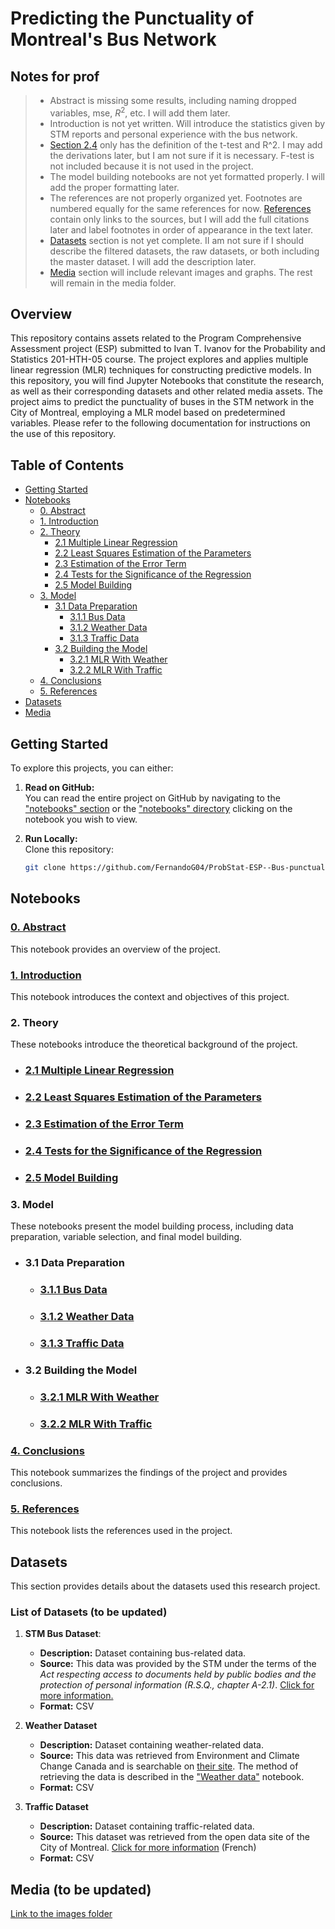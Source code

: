 # Predicting the Punctuality of Montreal's Bus Network

## Notes for prof

> - Abstract is missing some results, including naming dropped variables, mse, $R^2$, etc. I will add them later.  
> - Introduction is not yet written. Will introduce the statistics given by STM reports and personal experience with the bus network.  
> - [Section 2.4](/Notebooks/2_4_Significance.ipynb) only has the definition of the t-test and R^2. I may add the derivations later, but I am not sure if it is necessary. F-test is not included because it is not used in the project.  
> - The model building notebooks are not yet formatted properly. I will add the proper formatting later.  
> - The references are not properly organized yet. Footnotes are numbered equally for the same references for now.
[References](/Notebooks/5_References.ipynb) contain only links to the sources, but I will add the full citations later and label footnotes in order of appearance in the text later.
> - [Datasets](#datasets) section is not yet complete. II am not sure if I should describe the filtered datasets, the raw datasets, or both including the master dataset. I will add the description later.
> - [Media](#media) section will include relevant images and graphs. The rest will remain in the media folder.


## Overview

This repository contains assets related to the Program Comprehensive Assessment project (ESP) submitted to Ivan T. Ivanov for the Probability and Statistics 201-HTH-05 course. The project explores and applies multiple linear regression (MLR) techniques for constructing predictive models. In this repository, you will find Jupyter Notebooks that constitute the research, as well as their corresponding datasets and other related media assets. The project aims to predict the punctuality of buses in the STM network in the City of Montreal, employing a MLR model based on predetermined variables. Please refer to the following documentation for instructions on the use of this repository.

## Table of Contents

- [Getting Started](#getting-started)
- [Notebooks](#notebooks)
    - [0. Abstract](#0-abstract)
    - [1. Introduction](#1-introduction)
    - [2. Theory](#2-theory)
        - [2.1 Multiple Linear Regression](#21-multiple-linear-regression)
        - [2.2 Least Squares Estimation of the Parameters](#22-least-squares-estimation-of-the-parameters)
        - [2.3 Estimation of the Error Term](#23-estimation-of-the-error-term)
        - [2.4 Tests for the Significance of the Regression](#24-tests-for-the-significance-of-the-regression)
        - [2.5 Model Building](#25-model-building)
    - [3. Model](#3-model)
        - [3.1 Data Preparation](#31-data-preparation)
            - [3.1.1 Bus Data](#311-bus-data)
            - [3.1.2 Weather Data](#312-weather-data)
            - [3.1.3 Traffic Data](#313-traffic-data)
        - [3.2 Building the Model](#32-building-the-model)
            - [3.2.1 MLR With Weather](#321-mlr-with-weather)
            - [3.2.2 MLR With Traffic](#322-mlr-with-traffic)
    - [4. Conclusions](#4-conclusions)
    - [5. References](#5-references)
- [Datasets](#datasets)
- [Media](#media)

## Getting Started
To explore this projects, you can either:

1. **Read on GitHub:**  
    You can read the entire project on GitHub by navigating to the ["notebooks" section](#notebooks) or the ["notebooks" directory](/Notebooks/) clicking on the notebook you wish to view.

2. **Run Locally:**  
    Clone this repository:
    ```bash
    git clone https://github.com/FernandoG04/ProbStat-ESP--Bus-punctuality-predictor.git
    ```

## Notebooks

### [0. Abstract](/Notebooks/0_Abstract.ipynb)
This notebook provides an overview of the project.

### [1. Introduction](/Notebooks/1_Introduction.ipynb)
This notebook introduces the context and objectives of this project.

### 2. Theory
These notebooks introduce the theoretical background of the project.

- ### [2.1 Multiple Linear Regression](/Notebooks/2_1_Multiple_linear_regresion.ipynb)
- ### [2.2 Least Squares Estimation of the Parameters](/Notebooks/2_2_Least_square.ipynb)
- ### [2.3 Estimation of the Error Term](/Notebooks/2_3_Error_term.ipynb)
- ### [2.4 Tests for the Significance of the Regression](/Notebooks/2_4_Significance.ipynb)
- ### [2.5 Model Building](/Notebooks/2_5_Model_building.ipynb)

### 3. Model
These notebooks present the model building process, including data preparation, variable selection, and final model building.

- ### 3.1 Data Preparation
    - ### [3.1.1 Bus Data](/Notebooks/3_1_1_Bus.ipynb)
    - ### [3.1.2 Weather Data](/Notebooks/3_1_2_Weather.ipynb)
    - ### [3.1.3 Traffic Data](/Notebooks/3_1_3_Traffic.ipynb)

- ### 3.2 Building the Model
    - ### [3.2.1 MLR With Weather](/Notebooks/3_2_1_MLR_bus_weather.ipynb)
    - ### [3.2.2 MLR With Traffic](/Notebooks/3_2_2_MLR_bus_traffic.ipynb)

### [4. Conclusions](/Notebooks/4_Conclusions.ipynb)
This notebook summarizes the findings of the project and provides conclusions.

### [5. References](/Notebooks/5_References.ipynb)
This notebook lists the references used in the project.

## Datasets

This section provides details about the datasets used this research project.

### List of Datasets (to be updated)

1. **STM Bus Dataset**: 
   - **Description:** Dataset containing bus-related data.
   - **Source:** This data was provided by the STM under the terms of the *Act respecting access to documents held by public bodies and the protection of personal information (R.S.Q., chapter A-2.1)*. [Click for more information.](https://www.stm.info/en/about/corporate-governance/access-information)
   - **Format:** CSV

2. **Weather Dataset**
   - **Description:** Dataset containing weather-related data.
   - **Source:** This data was retrieved from Environment and Climate Change Canada and is searchable on [their site](https://climate.weather.gc.ca/historical_data/search_historic_data_e.html). The method of retrieving the data is described in the ["Weather data"](/Notebooks/3_1_2_Weather.ipynb) notebook.
   - **Format:** CSV



3. **Traffic Dataset**
   - **Description:** Dataset containing traffic-related data.
   - **Source:** This dataset was retrieved from the open data site of the City of Montreal. [Click for more information](https://donnees.montreal.ca/) (French)
   - **Format:** CSV


## Media (to be updated)

[Link to the images folder](/Images/)